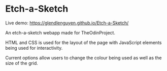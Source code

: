 # Etch-a-Sketch

Live demo: https://glendlenguyen.github.io/Etch-a-Sketch/

An etch-a-sketch webapp made for TheOdinProject. 

HTML and CSS is used for the layout of the page with JavaScript elements being used for interactivity.

Current options allow users to change the colour being used as well as the size of the grid. 
